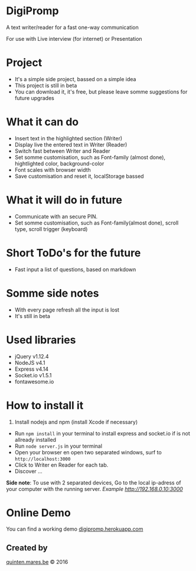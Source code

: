 # DigiPromp
A  text writer/reader for a fast one-way communication

For use with
Live interview (for internet) or Presentation

# Project
* It's a simple side project, bassed on a simple idea
* This project is still in beta
* You can download it, it's free, but please leave somme suggestions for future upgrades

# What it can do
* Insert text in the highlighted section (Writer)
* Display live the entered text in Writer (Reader)
* Switch fast between Writer and Reader
* Set somme customisation, such as Font-family (almost done), hightlighted color, background-color
* Font scales with browser width
* Save customisation and reset it, localStorage bassed

# What it will do in future
* Communicate with an secure PIN.
* Set somme customisation, such as Font-family(almost done), scroll type, scroll trigger (keyboard)

# Short ToDo's for the future
* Fast input a list of questions, based on markdown

# Somme side notes
* With every page refresh all the input is lost
* It's still in beta

# Used libraries
* jQuery v1.12.4
* NodeJS v4.1
* Express v4.14
* Socket.io v1.5.1
* fontawesome.io

# How to install it
1. Install nodejs and npm (install Xcode if necessary)
+ Run `npm install` in your terminal to install express and socket.io if is not allready installed
+ Run `node server.js` in your terminal
+ Open your browser en open two separated windows, surf to  `http://localhost:3000`
+ Click to Writer en Reader for each tab.
+ Discover ...

**Side note**: To use with 2 separated devices, Go to the local ip-adress of your computer with the running server. *Example http://192.168.0.10:3000*

# Online Demo
You can find a working demo
[digipromp.herokuapp.com](https://digipromp.herokuapp.com)

## Created by
[quinten.mares.be](http://quinten.mares.be) &copy; 2016
